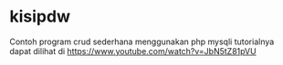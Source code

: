 # kisipdw
Contoh program crud sederhana menggunakan php mysqli
tutorialnya dapat dilihat di
https://www.youtube.com/watch?v=JbN5tZ81pVU
